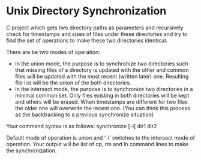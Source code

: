<html>
<body>
<h1> Unix Directory Synchronization  </h1>

<p> C project which gets
two directory paths as parameters and recursively check for timestamps
and sizes of files under these directories and try to find the set of operations
to make these two directories identical. <br>


<p> There are be two modes of operation: <br>

<ul style="list-style-type:disc">

<li>In the union mode, the purpose is to synchronize two directories such
that missing files of a directory is updated with the other and common
files will be updated with the most recent (written later) one.
Resulting file list will be the union of the both directories. </li>
<li>In the intersect mode, the purpose is to synchronize two directories
in a minimal common set. Only files existing in both directories will
be kept and others will be erased. When timestamps are different for
two files the older one will overwrite the recent one. (You can think
this process as the backtracking to a previous synchronize situation)</li>

</ul>


<p> Your command syntax is as follows:
synchronize [-i] dir1 dir2 <br>

<p> Default mode of operation is union and ‘-i’ switches to the intersect mode
of operation.
Your output will be list of cp, rm and ln command lines to make the synchronization. <br>


</html>
</body>